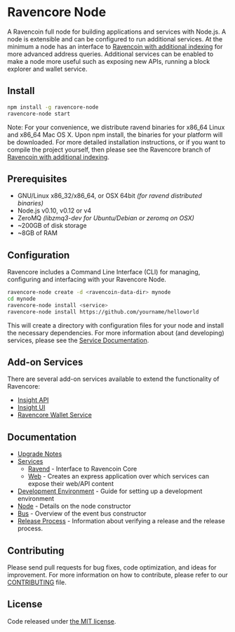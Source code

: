 Ravencore Node
============

A Ravencoin full node for building applications and services with Node.js. A node is extensible and can be configured to run additional services. At the minimum a node has an interface to [Ravencoin with additional indexing](https://github.com/OverstockMedici/ravencoin/tree/0.15.0-ravencore) for more advanced address queries. Additional services can be enabled to make a node more useful such as exposing new APIs, running a block explorer and wallet service.

## Install

```bash
npm install -g ravencore-node
ravencore-node start
```

Note: For your convenience, we distribute ravend binaries for x86_64 Linux and x86_64 Mac OS X. Upon npm install, the binaries for your platform will be downloaded. For more detailed installation instructions, or if you want to compile the project yourself, then please see the Ravencore branch of [Ravencoin with additional indexing](https://github.com/OverstockMedici/ravencoin/tree/0.15.0-ravencore).

## Prerequisites

- GNU/Linux x86_32/x86_64, or OSX 64bit *(for ravend distributed binaries)*
- Node.js v0.10, v0.12 or v4
- ZeroMQ *(libzmq3-dev for Ubuntu/Debian or zeromq on OSX)*
- ~200GB of disk storage
- ~8GB of RAM

## Configuration

Ravencore includes a Command Line Interface (CLI) for managing, configuring and interfacing with your Ravencore Node.

```bash
ravencore-node create -d <ravencoin-data-dir> mynode
cd mynode
ravencore-node install <service>
ravencore-node install https://github.com/yourname/helloworld
```

This will create a directory with configuration files for your node and install the necessary dependencies. For more information about (and developing) services, please see the [Service Documentation](docs/services.md).

## Add-on Services

There are several add-on services available to extend the functionality of Ravencore:

- [Insight API](https://github.com/OverstockMedici/insight-api)
- [Insight UI](https://github.com/OverstockMedici/insight-ui)
- [Ravencore Wallet Service](https://github.com/OverstockMedici/ravencore-wallet-service)

## Documentation

- [Upgrade Notes](docs/upgrade.md)
- [Services](docs/services.md)
  - [Ravend](docs/services/ravend.md) - Interface to Ravencoin Core
  - [Web](docs/services/web.md) - Creates an express application over which services can expose their web/API content
- [Development Environment](docs/development.md) - Guide for setting up a development environment
- [Node](docs/node.md) - Details on the node constructor
- [Bus](docs/bus.md) - Overview of the event bus constructor
- [Release Process](docs/release.md) - Information about verifying a release and the release process.

## Contributing

Please send pull requests for bug fixes, code optimization, and ideas for improvement. For more information on how to contribute, please refer to our [CONTRIBUTING](https://github.com/OverstockMedici/ravencore/blob/master/CONTRIBUTING.md) file.

## License

Code released under [the MIT license](https://github.com/OverstockMedici/ravencore-node/blob/master/LICENSE).
